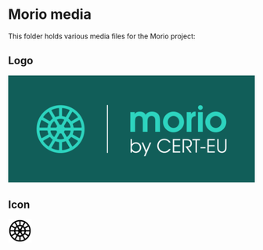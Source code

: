 # Morio media

This folder holds various media files for the Morio project:

## Logo

![logo.svg](logo.svg)

## Icon

![icon.svg](icon.svg)
